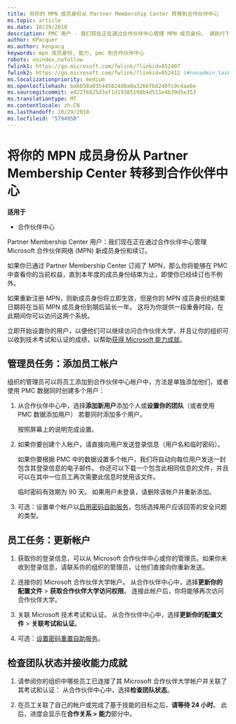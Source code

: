 ```yaml
---
title: 将你的 MPN 成员身份从 Partner Membership Center 转移到合作伙伴中心
ms.topic: article
ms.date: 10/29/2018
description: PMC 用户 - 我们现在正在通过合作伙伴中心管理 MPN 成员身份。 请执行下列操作。
author: KPacquer
ms.author: kenpacq
keywords: mpn 成员身份, 能力, pmc 到合作伙伴中心
robots: noindex,nofollow
fwlink1: https://go.microsoft.com/fwlink/?linkid=852407
fwlink2: https://go.microsoft.com/fwlink/?linkid=852412 (#nonadmin_tasks)
ms.localizationpriority: medium
ms.openlocfilehash: ba6b58a035445824d8a0a3266fbd240fc9c4aa6e
ms.sourcegitcommit: ed22f6825d3af1d19385198b4d511e4b39d5e353
ms.translationtype: MT
ms.contentlocale: zh-CN
ms.lasthandoff: 10/29/2018
ms.locfileid: "5794950"
---
```

# <a name="transition-your-mpn-membership-from-partner-membership-center-to-partner-center"></a>将你的 MPN 成员身份从 Partner Membership Center 转移到合作伙伴中心

**适用于**
-  合作伙伴中心

Partner Membership Center 用户：我们现在正在通过合作伙伴中心管理 Microsoft 合作伙伴网络 (MPN) 新成员身份和续订。  

如果你已通过 Partner Membership Center 订阅了 MPN，那么你将能够在 PMC 中查看你的当前权益，直到本年度的成员身份结束为止，即使你已经续订也不例外。 

如果重新注册 MPN，则新成员身份将立即生效，但是你的 MPN 成员身份的结束日期将在当前 MPN 成员身份到期后延长一年。 这将为你提供一段重叠时段，在此期间你可以访问这两个系统。

立即开始设置你的用户，以便他们可以继续访问合作伙伴大学，并且让你的组织可以收到技术考试和认证的成绩，以帮助[获得 Microsoft 能力成就](competencies.md)。 

## <a name="admin-tasks-add-employee-accounts"></a>管理员任务：添加员工帐户

组织的管理员可以将员工添加到合作伙伴中心帐户中，方法是单独添加他们，或者使用 PMC 数据同时创建多个用户：

1.  从合作伙伴中心中，选择**添加新用户**添加个人或**设置你的团队**（或者使用 PMC 数据添加用户） 若要同时添加多个用户。
    
    按照屏幕上的说明完成设置。

2.  如果你要创建个人帐户，请直接向用户发送登录信息（用户名和临时密码）。

    如果你要根据 PMC 中的数据设置多个帐户，我们将自动向每位用户发送一封包含其登录信息的电子邮件。 你还可以下载一个包含此相同信息的文件，并且可以在其中一位员工再次需要此信息时使用该文件。

    临时密码有效期为 90 天。 如果用户未登录，请删除该帐户并重新添加。

3.  可选：设置单个帐户以[启用密码自助服务](https://docs.microsoft.com/azure/active-directory/active-directory-passwords-getting-started)，包括选择用户应该回答的安全问题的类型。 

## <a href="" id="nonadmin_tasks"></a>员工任务：更新帐户

1.  获取你的登录信息，可以从 Microsoft 合作伙伴中心或你的管理员。如果你未收到登录信息，请联系你的组织的管理员，让他们直接向你重新发送。 

2.  连接你的 Microsoft 合作伙伴大学帐户。 从合作伙伴中心中，选择**更新你的配置文件** > **获取合作伙伴大学访问权限**。  连接此帐户后，你将能够再次访问合作伙伴大学。

3.  关联 Microsoft 技术考试和认证。 从合作伙伴中心中，选择**更新你的配置文件** > **关联考试和认证**。 

4.  可选：[设置密码重置自助服务](https://docs.microsoft.com/en-us/azure/active-directory/active-directory-passwords-update-your-own-password)。

## <a name="checking-team-status-and-receiving-competency-achievements"></a>检查团队状态并接收能力成就

1.  请参阅你的组织中哪些员工已连接了其 Microsoft 合作伙伴大学帐户并关联了其考试和认证： 从合作伙伴中心中，选择**检查团队状态**。

2.  在员工关联了自己的帐户或完成了基于技能的目标之后，**请等待 24 小时**。 此后，进度会显示在**合作关系 > 能力**部分中。
